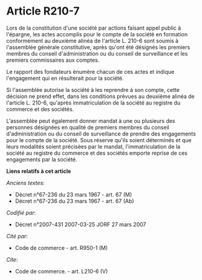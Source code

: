 # Article R210-7

Lors de la constitution d'une société par actions faisant appel public à l'épargne, les actes accomplis pour le compte de la
société en formation conformément au deuxième alinéa de l'article L. 210-6 sont soumis à l'assemblée générale constitutive,
après qu'ont été désignés les premiers membres du conseil d'administration ou du conseil de surveillance et les premiers
commissaires aux comptes.

Le rapport des fondateurs énumère chacun de ces actes et indique l'engagement qui en résulterait pour la société.

Si l'assemblée autorise la société à les reprendre à son compte, cette décision ne prend effet, dans les conditions prévues
au deuxième alinéa de l'article L. 210-6, qu'après immatriculation de la société au registre du commerce et des sociétés.

L'assemblée peut également donner mandat à une ou plusieurs des personnes désignées en qualité de premiers membres du conseil
d'administration ou du conseil de surveillance de prendre des engagements pour le compte de la société. Sous réserve qu'ils
soient déterminés et que leurs modalités soient précisées par le mandat, l'immatriculation de la société au registre du
commerce et des sociétés emporte reprise de ces engagements par la société.

**Liens relatifs à cet article**

_Anciens textes_:

  - Décret n°67-236 du 23 mars 1967 - art. 67 (M)
  - Décret n°67-236 du 23 mars 1967 - art. 67 (Ab)

_Codifié par_:

  - Décret n°2007-431 2007-03-25 JORF 27 mars 2007

_Cité par_:

  - Code de commerce - art. R950-1 (M)

_Cite_:

  - Code de commerce. - art. L210-6 (V)
